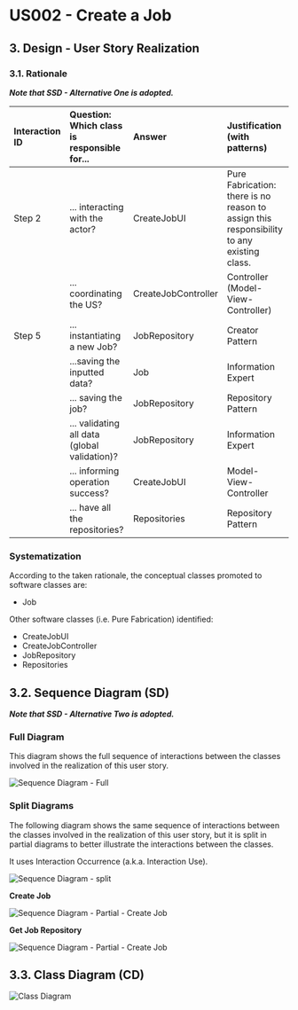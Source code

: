 # US002 - Create a Job 

## 3. Design - User Story Realization 

### 3.1. Rationale

_**Note that SSD - Alternative One is adopted.**_

| Interaction ID | Question: Which class is responsible for...   | Answer              | Justification (with patterns)                                                             |
|:---------------|:----------------------------------------------|:--------------------|:------------------------------------------------------------------------------------------|
| Step 2		       | 	... interacting with the actor?              | CreateJobUI         | Pure Fabrication: there is no reason to assign this responsibility to any existing class. |
| 		             | 	... coordinating the US?                     | CreateJobController | Controller  (Model-View-Controller)                                                       |
| 	  	Step 5	    | 	... instantiating a new Job?                 | JobRepository       | Creator Pattern                                                                           |
| 		             | 	...saving the inputted data?                 | Job                 | Information Expert                                                                        |
| 		             | 	... saving the job?                          | JobRepository       | Repository Pattern                                                                        |
| 		             | 	... validating all data (global validation)? | JobRepository       | Information Expert                                                                        | 
| 		             | 	... informing operation success?             | CreateJobUI         | Model-View-Controller                                                                     | 
|                | ... have all the repositories?                | Repositories        | Repository Pattern                                                                        |

### Systematization ##

According to the taken rationale, the conceptual classes promoted to software classes are: 

* Job

Other software classes (i.e. Pure Fabrication) identified: 

* CreateJobUI  
* CreateJobController
* JobRepository
* Repositories


## 3.2. Sequence Diagram (SD)

_**Note that SSD - Alternative Two is adopted.**_

### Full Diagram

This diagram shows the full sequence of interactions between the classes involved in the realization of this user story.

![Sequence Diagram - Full](svg/us002-sequence-diagram-full.svg)

### Split Diagrams

The following diagram shows the same sequence of interactions between the classes involved in the realization of this user story, but it is split in partial diagrams to better illustrate the interactions between the classes.

It uses Interaction Occurrence (a.k.a. Interaction Use).

![Sequence Diagram - split](svg/us002-sequence-diagram-split.svg)

**Create Job**

![Sequence Diagram - Partial - Create Job](svg/us002-sequence-diagram-partial-create-job.svg)

**Get Job Repository**

![Sequence Diagram - Partial - Create Job](svg/us002-sequence-diagram-partial-get-job-repository.svg)

## 3.3. Class Diagram (CD)

![Class Diagram](svg/us002-class-diagram.svg)